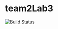 # team2Lab3
[![Build Status](https://travis-ci.com/nourqweder/team2Lab3.svg?branch=master)](https://travis-ci.com/nourqweder/team2Lab3)